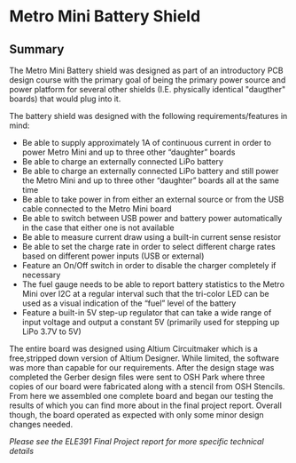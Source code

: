 # Metro Mini Battery Shield

## Summary
The Metro Mini Battery shield was designed as part of an introductory PCB design course with the primary goal of being the primary power source and power platform for several other shields (I.E. physically identical "daugther" boards) that would plug into it. 

The battery shield was designed with the following requirements/features in mind:

- Be able to supply approximately 1A of continuous current in order to power Metro Mini and up to three other “daughter” boards
- Be able to charge an externally connected LiPo battery
- Be able to charge an externally connected LiPo battery and still power the Metro Mini and up to three other “daughter” boards all at the same time
- Be able to take power in from either an external source or from the USB cable connected to the Metro Mini board
- Be able to switch between USB power and battery power automatically in the case that either one is not available
- Be able to measure current draw using a built-in current sense resistor
- Be able to set the charge rate in order to select different charge rates based on different power inputs (USB or external)
- Feature an On/Off switch in order to disable the charger completely if necessary
- The fuel gauge needs to be able to report battery statistics to the Metro Mini over I2C at a regular interval such that the tri-color LED can be used as a visual indication of the “fuel” level of the battery
- Feature a built-in 5V step-up regulator that can take a wide range of input voltage and output a constant 5V (primarily used for stepping up LiPo 3.7V to 5V)


The entire board was designed using Altium Circuitmaker which is a free,stripped down version of Altium Designer. While limited, the software was more than capable for our requirements.
After the design stage was completed the Gerber design files were sent to OSH Park where three copies of our board were fabricated along with a stencil from OSH Stencils. From here we assembled one complete board and began our testing the results of which you can find more about in the final project report. Overall though, the board operated as expected with only some minor design changes needed.






*Please see the ELE391 Final Project report for more specific technical details*
